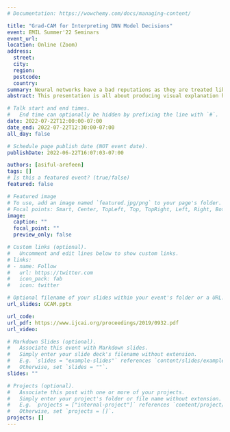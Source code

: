 ```yaml
---
# Documentation: https://wowchemy.com/docs/managing-content/

title: "Grad-CAM for Interpreting DNN Model Decisions"
event: EMIL Summer'22 Seminars
event_url:
location: Online (Zoom)
address:
  street:
  city:
  region:
  postcode:
  country:
summary: Neural networks have a bad reputations as they are treated like black boxes and lack interpretations on the results they make. Grad-CAM can slightly interprete what is driving the model to make a decision. 
abstract: This presentation is all about producing visual explanation heat-maps that will help us understand how deep learning algorithms make decisions. We’ll see you how to interpret a dataset of cat & dog images using Grad-CAM and we can easily extend this example and use it for univariate and multivariate timeseries problems.

# Talk start and end times.
#   End time can optionally be hidden by prefixing the line with `#`.
date: 2022-07-22T12:00:00-07:00
date_end: 2022-07-22T12:30:00-07:00
all_day: false

# Schedule page publish date (NOT event date).
publishDate: 2022-06-22T16:07:03-07:00

authors: [asiful-arefeen]
tags: []
# Is this a featured event? (true/false)
featured: false

# Featured image
# To use, add an image named `featured.jpg/png` to your page's folder. 
# Focal points: Smart, Center, TopLeft, Top, TopRight, Left, Right, BottomLeft, Bottom, BottomRight.
image:
  caption: ""
  focal_point: ""
  preview_only: false

# Custom links (optional).
#   Uncomment and edit lines below to show custom links.
# links:
# - name: Follow
#   url: https://twitter.com
#   icon_pack: fab
#   icon: twitter

# Optional filename of your slides within your event's folder or a URL.
url_slides: GCAM.pptx

url_code:
url_pdf: https://www.ijcai.org/proceedings/2019/0932.pdf
url_video:

# Markdown Slides (optional).
#   Associate this event with Markdown slides.
#   Simply enter your slide deck's filename without extension.
#   E.g. `slides = "example-slides"` references `content/slides/example-slides.md`.
#   Otherwise, set `slides = ""`.
slides: ""

# Projects (optional).
#   Associate this post with one or more of your projects.
#   Simply enter your project's folder or file name without extension.
#   E.g. `projects = ["internal-project"]` references `content/project/deep-learning/index.md`.
#   Otherwise, set `projects = []`.
projects: []
---
```

